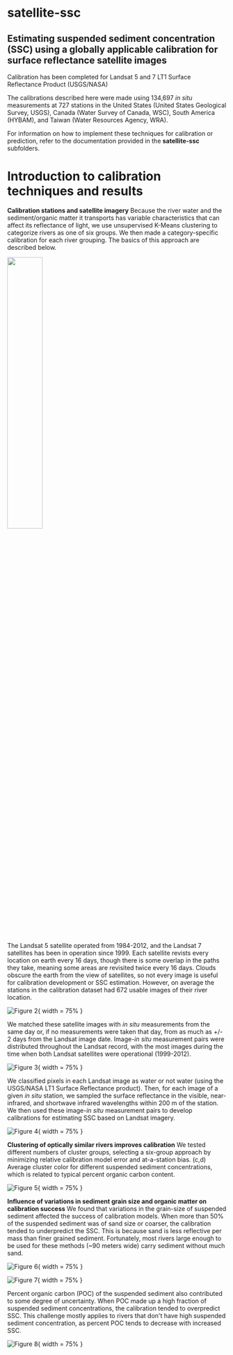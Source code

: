 # satellite-ssc #
## Estimating suspended sediment concentration (SSC) using a globally applicable calibration for surface reflectance satellite images ##

Calibration has been completed for Landsat 5 and 7 LT1 Surface Reflectance Product (USGS/NASA)

The calibrations described here were made using 134,697 *in situ* measurements at 727 stations in the United States (United States Geological Survey, USGS), Canada (Water Survey of Canada, WSC), South America (HYBAM), and Taiwan (Water Resources Agency, WRA). 

For information on how to implement these techniques for calibration or prediction, refer to the documentation provided in the **satellite-ssc** subfolders.

# Introduction to calibration techniques and results #

**Calibration stations and satellite imagery**
Because the river water and the sediment/organic matter it transports has variable characteristics that can affect its reflectance of light, we use unsupervised K-Means clustering to categorize rivers as one of six groups. We then made a category-specific calibration for each river grouping. The basics of this approach are described below.

<img src="/Readme_figures/fig1_cluster_map_n6.jpg" style="width: 40%;" />

The Landsat 5 satellite operated from 1984-2012, and the Landsat 7 satellites has been in operation since 1999. Each satellite revists every location on earth every 16 days, though there is some overlap in the paths they take, meaning some areas are revisited twice every 16 days. Clouds obscure the earth from the view of satellites, so not every image is useful for calibration development or SSC estimation. However, on average the stations in the calibration dataset had 672 usable images of their river location.

![Figure 2](/Readme_figures/fig2_n_sat_samples_histogram.jpg){ width = 75% }

We matched these satellite images with *in situ* measurements from the same day or, if no measurements were taken that day, from as much as +/- 2 days from the Landsat image date. Image-*in situ* measurement pairs were distributed throughout the Landsat record, with the most images during the time when both Landsat satellites were operational (1999-2012).

![Figure 3](/Readme_figures/fig3_sampling_date_histogram.jpg){ width = 75% }

We classified pixels in each Landsat image as water or not water (using the USGS/NASA LT1 Surface Reflectance product). Then, for each image of a given *in situ* station, we sampled the surface reflectance in the visible, near-infrared, and shortwave infrared wavelengths within 200 m of the station. We then used these image-*in situ* measurement pairs to develop calibrations for estimating SSC based on Landsat imagery.

![Figure 4](/Readme_figures/figs1-workflow-yellowstone-sidney-example.jpg){ width = 75% }



**Clustering of optically similar rivers improves calibration**
We tested different numbers of cluster groups, selecting a six-group approach by minimizing relative calibration model error and at-a-station bias. (c,d) Average cluster color for different suspended sediment concentrations, which is related to typical percent organic carbon content. 

![Figure 5](/Readme_figures/fig5_cluster_combined_fig.jpg){ width = 75% }



**Influence of variations in sediment grain size and organic matter on calibration success**
We found that variations in the grain-size of suspended sediment affected the success of calibration models. When more than 50% of the suspended sediment was of sand size or coarser, the calibration tended to underpredict the SSC. This is because sand is less reflective per mass than finer grained sediment. Fortunately, most rivers large enough to be used for these methods (~90 meters wide) carry sediment without much sand. 

![Figure 6](/Readme_figures/fig8_p63_vs_error_ncl5.jpg){ width = 75% }

![Figure 7](/Readme_figures/fig9_usa_grain_size_map.jpg){ width = 75% }

Percent organic carbon (POC) of the suspended sediment also contributed to some degree of uncertainty. When POC made up a high fraction of suspended sediment concentrations, the calibration tended to overpredict SSC. This challenge mostly applies to rivers that don't have high suspended sediment concentration, as percent POC tends to decrease with increased SSC.

![Figure 8](/Readme_figures/fig7_boot_error_bias_plot.jpg){ width = 75% }



